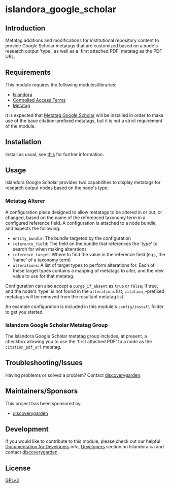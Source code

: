# islandora_google_scholar

## Introduction

Metatag additions and modifications for institutional repository content to provide Google Scholar metatags that are customized based on a node's research output 'type', as well as a 'first attached PDF' metatag as the PDF URL.

## Requirements

This module requires the following modules/libraries:

* [Islandora](https://github.com/Islandora/islandora)
* [Controlled Access Terms](https://github.com/Islandora/controlled_access_terms)
* [Metatag](https://www.drupal.org/project/metatag)

It is expected that [Metatag Google Scholar](https://www.drupal.org/project/metatag_google_scholar) will be installed in order to make use of the base citation-prefixed metatags, but it is not a strict requirement of the module.

## Installation

Install as usual, see
[this]( https://www.drupal.org/docs/extending-drupal/installing-modules) for
further information.

## Usage

Islandora Google Scholar provides two capabilities to display metatags for
research output nodes based on the node's type:

### Metatag Alterer

A configuration piece designed to allow metatags to be altered in or out, or
changed, based on the name of the referenced taxonomy term in a configured
reference field. A configuration is attached to a node bundle, and expects the
following:

* `entity_bundle`: The bundle targeted by the configuration
* `reference_field`: The field on the bundle that references the 'type' to
search for when making alterations
* `reference_target`: Where to find the value in the reference field (e.g., the
'name' of a taxonomy term)
* `alterations`: A list of target types to perform alterations for. Each of
these target types contains a mapping of metatags to alter, and the new value
to use for that metatag.

Configuration can also accept a `purge_if_absent` as `true` or `false`; if true,
and the node's 'type' is not found in the `alterations` list,
`citation_`-prefixed metatags will be removed from the resultant metatag list.

An example configuration is included in this module's `config/install` folder
to get you started.

### Islandora Google Scholar Metatag Group

The Islandora Google Scholar metatag group includes, at present, a checkbox
allowing you to use the 'first attached PDF' to a node as the
`citation_pdf_url` metatag.

## Troubleshooting/Issues

Having problems or solved a problem? Contact [discoverygarden](http://support.discoverygarden.ca).

## Maintainers/Sponsors

This project has been sponsored by:

* [discoverygarden](http://wwww.discoverygarden.ca)

## Development

If you would like to contribute to this module, please check out our helpful
[Documentation for Developers](https://github.com/Islandora/islandora/wiki#wiki-documentation-for-developers)
info, [Developers](http://islandora.ca/developers) section on Islandora.ca and
contact [discoverygarden](http://support.discoverygarden.ca).

## License

[GPLv3](http://www.gnu.org/licenses/gpl-3.0.txt)
